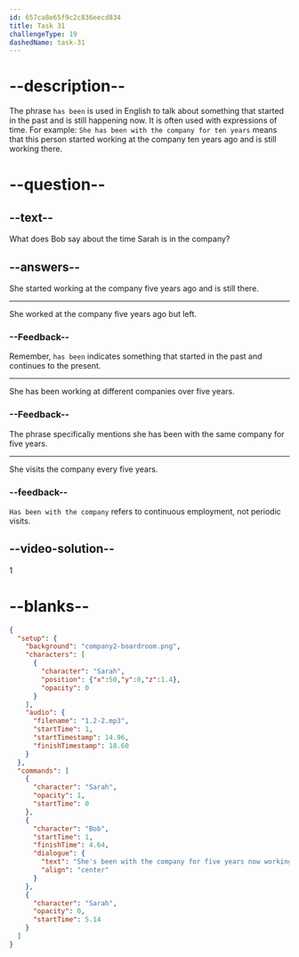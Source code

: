 ```yaml
---
id: 657ca8e65f9c2c836eecd834
title: Task 31
challengeType: 19
dashedName: task-31
---
```


<!--
AUDIO REFERENCE:
She has been with the company for five years, working on several projects.
-->

# --description--

The phrase `has been` is used in English to talk about something that started in the past and is still happening now. It is often used with expressions of time. For example: `She has been with the company for ten years` means that this person started working at the company ten years ago and is still working there.

# --question--

## --text--

What does Bob say about the time Sarah is in the company?

## --answers--

She started working at the company five years ago and is still there.

---

She worked at the company five years ago but left.

### --Feedback--

Remember, `has been` indicates something that started in the past and continues to the present.

---

She has been working at different companies over five years.

### --Feedback--

The phrase specifically mentions she has been with the same company for five years.

---

She visits the company every five years.

### --feedback--

`Has been with the company` refers to continuous employment, not periodic visits.

## --video-solution--

1

# --blanks--

```json
{
  "setup": {
    "background": "company2-boardroom.png",
    "characters": [
      {
        "character": "Sarah",
        "position": {"x":50,"y":0,"z":1.4},
        "opacity": 0
      }
    ],
    "audio": {
      "filename": "1.2-2.mp3",
      "startTime": 1,
      "startTimestamp": 14.96,
      "finishTimestamp": 18.60
    }
  },
  "commands": [
    {
      "character": "Sarah",
      "opacity": 1,
      "startTime": 0
    },
    {
      "character": "Bob",
      "startTime": 1,
      "finishTime": 4.64,
      "dialogue": {
        "text": "She's been with the company for five years now working on several projects.",
        "align": "center"
      }
    },
    {
      "character": "Sarah",
      "opacity": 0,
      "startTime": 5.14
    }
  ]
}
```
